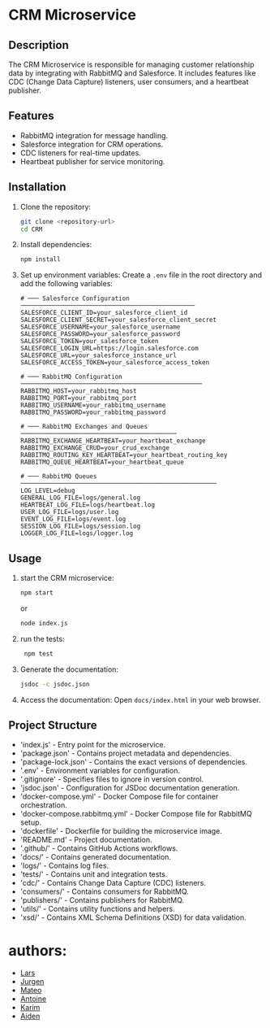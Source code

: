 # CRM Microservice

## Description
The CRM Microservice is responsible for managing customer relationship data by integrating with RabbitMQ and Salesforce. It includes features like CDC (Change Data Capture) listeners, user consumers, and a heartbeat publisher.

## Features
- RabbitMQ integration for message handling.
- Salesforce integration for CRM operations.
- CDC listeners for real-time updates.
- Heartbeat publisher for service monitoring.

## Installation

1. Clone the repository:
   ```bash
   git clone <repository-url>
   cd CRM
    ```
2. Install dependencies:
   ```bash
   npm install
   ```
3. Set up environment variables:
    Create a `.env` file in the root directory and add the following variables:
    ```env
   # ─── Salesforce Configuration ────────────────────────────────────────────────
    SALESFORCE_CLIENT_ID=your_salesforce_client_id
    SALESFORCE_CLIENT_SECRET=your_salesforce_client_secret
    SALESFORCE_USERNAME=your_salesforce_username
    SALESFORCE_PASSWORD=your_salesforce_password
    SALESFORCE_TOKEN=your_salesforce_token
    SALESFORCE_LOGIN_URL=https://login.salesforce.com
    SALESFORCE_URL=your_salesforce_instance_url
    SALESFORCE_ACCESS_TOKEN=your_salesforce_access_token
    
    # ─── RabbitMQ Configuration ──────────────────────────────────────────────────
    RABBITMQ_HOST=your_rabbitmq_host
    RABBITMQ_PORT=your_rabbitmq_port
    RABBITMQ_USERNAME=your_rabbitmq_username
    RABBITMQ_PASSWORD=your_rabbitmq_password
    
    # ─── RabbitMQ Exchanges and Queues ───────────────────────────────────────────
    RABBITMQ_EXCHANGE_HEARTBEAT=your_heartbeat_exchange
    RABBITMQ_EXCHANGE_CRUD=your_crud_exchange
    RABBITMQ_ROUTING_KEY_HEARTBEAT=your_heartbeat_routing_key
    RABBITMQ_QUEUE_HEARTBEAT=your_heartbeat_queue
    
    # ─── RabbitMQ Queues ──────────────────────────────────────────────────────
    LOG_LEVEL=debug
    GENERAL_LOG_FILE=logs/general.log
    HEARTBEAT_LOG_FILE=logs/heartbeat.log
    USER_LOG_FILE=logs/user.log
    EVENT_LOG_FILE=logs/event.log
    SESSION_LOG_FILE=logs/session.log
    LOGGER_LOG_FILE=logs/logger.log
    ```
## Usage
1. start the CRM microservice:
   ```bash
   npm start
   ```
   or
    ```bash
    node index.js
    ```
2. run the tests:
   ```bash
    npm test
    ```
3. Generate the documentation:
   ```bash
   jsdoc -c jsdoc.json
   ```
4. Access the documentation:
   Open `docs/index.html` in your web browser.

## Project Structure
- 'index.js' - Entry point for the microservice.
- 'package.json' - Contains project metadata and dependencies.
- 'package-lock.json' - Contains the exact versions of dependencies.
- '.env' - Environment variables for configuration.
- '.gitignore' - Specifies files to ignore in version control.
- 'jsdoc.json' - Configuration for JSDoc documentation generation.
- 'docker-compose.yml' - Docker Compose file for container orchestration.
- 'docker-compose.rabbitmq.yml' - Docker Compose file for RabbitMQ setup.
- 'dockerfile' - Dockerfile for building the microservice image.
- 'README.md' - Project documentation.
- '.github/' - Contains GitHub Actions workflows.
- 'docs/' - Contains generated documentation.
- 'logs/' - Contains log files.
- 'tests/' - Contains unit and integration tests.
- 'cdc/' - Contains Change Data Capture (CDC) listeners.
- 'consumers/' - Contains consumers for RabbitMQ.
- 'publishers/' - Contains publishers for RabbitMQ.
- 'utils/' - Contains utility functions and helpers.
- 'xsd/' - Contains XML Schema Definitions (XSD) for data validation.

# authors:
- [Lars]()
- [Jurgen]()
- [Mateo]()
- [Antoine]()
- [Karim]()
- [Aiden]()